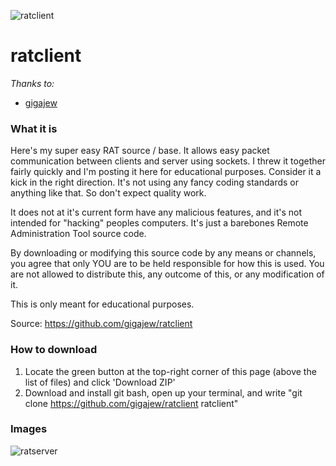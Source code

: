 ![ratclient](https://i.imgur.com/enNkRdA.png "ratclient")
# ratclient
*Thanks to:*
- [gigajew](https://github.com/gigajew "gigajew")

### What it is
Here's my super easy RAT source / base. It allows easy packet communication between clients and server using sockets. I threw it together fairly quickly and I'm posting it here for educational purposes. Consider it a kick in the right direction. It's not using any fancy coding standards or anything like that. So don't expect quality work. 

It does not at it's current form have any malicious features, and it's not intended for "hacking" peoples computers. It's just a barebones Remote Administration Tool source code.

By downloading or modifying this source code by any means or channels, you agree that only YOU are to be held responsible for how this is used. You are not allowed to distribute this, any outcome of this, or any modification of it.

This is only meant for educational purposes.

Source: https://github.com/gigajew/ratclient

### How to download
1. Locate the green button at the top-right corner of this page (above the list of files) and click 'Download ZIP'
2. Download and install git bash, open up your terminal, and write "git clone https://github.com/gigajew/ratclient ratclient"

### Images
![ratserver](https://i.imgur.com/jnWyhRA.png "ratserver")
